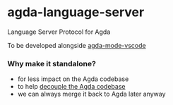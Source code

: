# agda-language-server

Language Server Protocol for Agda

To be developed alongside [agda-mode-vscode](https://github.com/banacorn/agda-mode-vscode)

### Why make it standalone?

* for less impact on the Agda codebase
* to help [decouple the Agda codebase](https://github.com/agda/agda/projects/5)
* we can always merge it back to Agda later anyway

